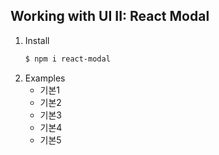 ## Working with UI II: React Modal

1. Install
    ```bash
    $ npm i react-modal
    ```
2. Examples 
   - 기본1
   - 기본2 
   - 기본3
   - 기본4
   - 기본5